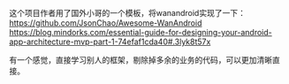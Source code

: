 这个项目作者用了国外小哥的一个模板，将wanandroid实现了一下：      
https://github.com/JsonChao/Awesome-WanAndroid     
https://blog.mindorks.com/essential-guide-for-designing-your-android-app-architecture-mvp-part-1-74efaf1cda40#.3lyk8t57x      

有一个感觉，直接学习别人的框架，剔除掉多余的业务的代码，可以更加清晰直接。   




